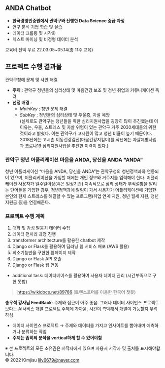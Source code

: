 ## ANDA Chatbot

- <b>한국경영인증원에서 관악구와 진행한 Data Science 중급 과정 </b>
- 연구 분석 기법 학습 및 실습
- 데이터 크롤링 및 시각화
- 텍스트 마이닝 및 비정형 데이터 분석

교육비 전액 무료
22.03.05~05.14(총 11주 교육)

## 프로젝트 수행 결과물
관악구청에 문제 및 사안 해결

- <b>주제</b> : 관악구 청년들의 심리상태 및 마음건강 보조 및 청년 취업과 커뮤니케이션 독려  
- <b>선정 배경</b> :   
  - *MainKey* ; 청년 문제 해결  
  - *SubKey* ; 청년들의 심리상태 및 우울증, 자살 예방  
(실제로도 관악구는 청년들을 위한 심리지원사업을 굉장히 많이 추진했는데 이 이유는, 우울, 스트레스 및 자살 위험이 있는 관악구 거주 2030세대들의 위한 것이라고 밝혔다. 이는 관악구가 고시원이 많고 청년 비율이 높기 때문이다. 2018년에는 고시촌 이동건강검진(마음건강지킴이)를 작년에는 자살예방사업과 코로나19 심리지원사업을 추진한 이력이 있다.)

### 관악구 청년 어플리케이션 마음을 ANDA, 당신을 ANDA   "ANDA" 
청년 어플리케이션 “마음을 ANDA, 당신을 ANDA”는 관악구청의 청년정책과와 연동되어 있으며, 
어플리케이션을 가입할 때에는 개인 정보와 거주지를 입력해야 한다. 
어플리케이션 사용자가 일주일이상(혹은 일정기간) 지속적으로 심리 상태가 부적절함을 알리는 단어들을 기입한 경우, 
청년정책과에 알림이 가서 사용자가 어플리케이션에 기입한 본인의 현재 스트레스를 해결할 수 있는 프로그램(취업 연계 지원, 청년 월세 지원, 청년 지원금 등)을 연결해준다.

### 프로젝트 수행 계획
1. 대화 및 감성 말뭉치 데이터 수집
2. 데이터 전처리 과정 진행
3. transformer architecture를 활용한 chatbot 제작
4. Django or Flask를 활용하여 딥러닝 웹 서비스 배포 (AWS 활용)
5. 최소기능만을 구현한 웹페이지 제작
6. Django or Flask API 호출
7. Django or Flask 웹 연동
+ additional task: 데이터베이스를 활용하여 사용자 데이터 관리 (시간부족으로 구현 못함)

>https://wikidocs.net/89786 (트랜스포머를 이용한 한국어 챗봇)
  
<b>송우석 강사님 FeedBack</b>: 주제와 접근이 아주 좋음. 그러나 데이터 사이언스 프로젝트보다는 AI서비스 개발 프로젝트 주제에 가까움. 시간이 촉박해서 개발이 가능할지 우려하심
- 데이터 사이언스 프로젝트 → 주제와 데이터를 가지고 인사이트를 뽑아내며 예측하거나 분류하는 작업
- **주제는 좁히되 분석을 vertical하게 할 수 있어야함**

※ 본 프로젝트의 모든 소유권은 저작자에게 있으며 사용시 저작자 및 출처를 표시해야합니다.  
© 2022 Kimjisu <lily6679@naver.com>
